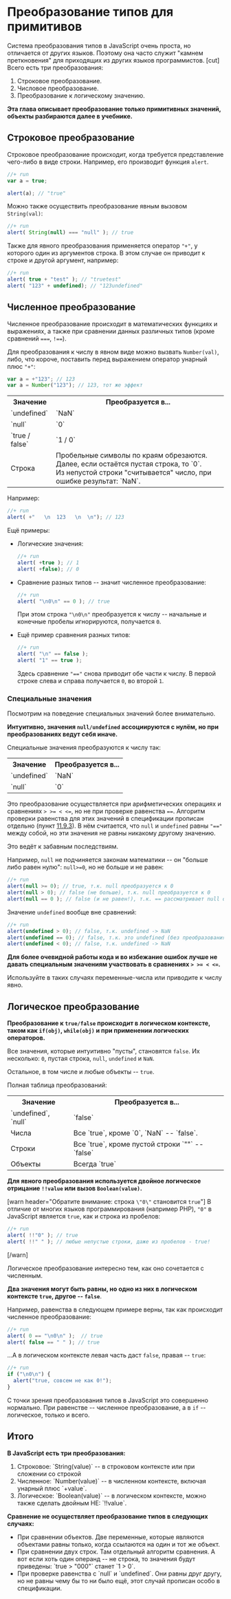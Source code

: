 # Преобразование типов для примитивов

Система преобразования типов в JavaScript очень проста, но отличается от других языков. Поэтому она часто служит "камнем преткновения" для приходящих из других языков программистов.
[cut]
Всего есть три преобразования:
<ol>
<li>Cтроковое преобразование.</li>
<li>Числовое преобразование.</li>
<li>Преобразование к логическому значению.</li>
</ol>

**Эта глава описывает преобразование только примитивных значений, объекты разбираются далее в учебнике.**


## Строковое преобразование   

Строковое преобразование происходит, когда требуется представление чего-либо в виде строки. Например, его производит функция `alert`.

```js
//+ run
var a = true;

alert(a); // "true"
```

Можно также осуществить преобразование явным вызовом `String(val)`:

```js
//+ run
alert( String(null) === "null" ); // true
```

Также для явного преобразования применяется оператор `"+"`, у которого один из аргументов строка. В этом случае он приводит к строке и другой аргумент, например:

```js
//+ run
alert( true + "test" ); // "truetest"
alert( "123" + undefined); // "123undefined"
```

## Численное преобразование   

Численное преобразование происходит в математических функциях и выражениях, а также при сравнении данных различных типов (кроме сравнений `===`, `!==`).

Для преобразования к числу в явном виде можно вызвать `Number(val)`, либо, что короче, поставить перед выражением оператор унарный плюс `"+"`:

```js
var a = +"123"; // 123
var a = Number("123"); // 123, тот же эффект
```

<table class="bordered">
<tr><th>Значение</th><th>Преобразуется в...</th></tr>
<tr><td>`undefined`</td><td>`NaN`</td></tr>
<tr><td>`null`</td><td>`0`</td></tr>
<tr><td>`true / false`</td><td>`1 / 0`</td></tr>
<tr><td>Строка</td><td>Пробельные символы по краям обрезаются.<br>Далее, если остаётся пустая строка, то `0`.<br>Из непустой строки "считывается" число, при ошибке результат: `NaN`.</td></tr>
</table>

Например:

```js
//+ run
alert( +"   \n  123   \n  \n"); // 123
```

Ещё примеры:
<ul>
<li>Логические значения:

```js
//+ run
alert( +true ); // 1
alert( +false); // 0
```

</li>
<li>Сравнение разных типов -- значит численное преобразование:

```js
//+ run
alert( "\n0\n" == 0 ); // true
```

При этом строка `"\n0\n"` преобразуется к числу -- начальные и конечные пробелы игнорируются, получается `0`.</li>
</li>
<li>
Ещё пример сравнения разных типов:

```js
//+ run
alert( "\n" == false );
alert( "1" == true );
```

Здесь сравнение `"=="` снова приводит обе части к числу. В первой строке слева и справа получается `0`, во второй `1`.
</li>
</ul>

### Специальные значения

Посмотрим на поведение специальных значений более внимательно.

**Интуитивно, значения `null/undefined` ассоциируются с нулём, но при преобразованиях ведут себя иначе.**

Специальные значения преобразуются к числу так:
<table class="bordered">
<tr><th>Значение</th><th>Преобразуется в...</th></tr>
<tr><td>`undefined`</td><td>`NaN`</td></tr>
<tr><td>`null`</td><td>`0`</td></tr>
</table>

Это преобразование осуществляется при арифметических операциях и сравнениях `> >= < <=`, но не при проверке равенства `==`. Алгоритм проверки равенства для этих значений в спецификации прописан отдельно (пункт [11.9.3](http://es5.github.com/x11.html#x11.9.3)). В нём считается, что `null` и `undefined` равны `"=="` между собой, но эти значения не равны никакому другому значению.

Это ведёт к забавным последствиям. 

Например, `null` не подчиняется законам математики -- он "больше либо равен нулю": `null>=0`, но не больше и не равен:

```js
//+ run
alert(null >= 0); // true, т.к. null преобразуется к 0
alert(null > 0); // false (не больше), т.к. null преобразуется к 0
alert(null == 0 ); // false (и не равен!), т.к. == рассматривает null особо.
```

Значение `undefined` вообще вне сравнений:

```js
//+ run
alert(undefined > 0); // false, т.к. undefined -> NaN
alert(undefined == 0); // false, т.к. это undefined (без преобразования)
alert(undefined < 0); // false, т.к. undefined -> NaN
```

**Для более очевидной работы кода и во избежание ошибок лучше не давать специальным значениям участвовать в сравнениях `> >= < <=`.** 

Используйте в таких случаях переменные-числа или приводите к числу явно.
 
## Логическое преобразование

**Преобразование к `true/false` происходит в логическом контексте, таком как `if(obj)`, `while(obj)` и при применении логических операторов.**

Все значения, которые интуитивно "пусты", становятся `false`. Их несколько: `0`, пустая строка, `null`, `undefined` и `NaN`. 

Остальное, в том числе и любые объекты -- `true`.

Полная таблица преобразований:

<table class="bordered">
<tr><th>Значение</th><th>Преобразуется в...</th></tr>
<tr><td>`undefined`, `null`</td><td>`false`</td></tr>
<tr><td>Числа</td><td>Все `true`, кроме `0`, `NaN` -- `false`.</td></tr>
<tr><td>Строки</td><td>Все `true`, кроме пустой строки `""` -- `false`</td></tr>
<tr><td>Объекты</td><td>Всегда `true`</td></tr>
</table>

**Для явного преобразования используется двойное логическое отрицание `!!value` или вызов `Boolean(value)`.**

[warn header="Обратите внимание: строка `\"0\"` становится `true`"]
В отличие от многих языков программирования (например PHP), `"0"` в JavaScript является `true`, как и строка из пробелов:

```js
//+ run
alert( !!"0" ); // true
alert( !!" " ); // любые непустые строки, даже из пробелов - true!
```

[/warn]


Логическое преобразование интересно тем, как оно сочетается с численным.

**Два значения могут быть равны, но одно из них в логическом контексте `true`, другое -- `false`**.

Например, равенства в следующем примере верны, так как происходит численное преобразование:

```js
//+ run
alert( 0 == "\n0\n" );  // true
alert( false == " " ); // true
```

...А в логическом контексте левая часть даст `false`, правая -- `true`:

```js
//+ run
if ("\n0\n") { 
  alert("true, совсем не как 0!");
}
```

С точки зрения преобразования типов в JavaScript это совершенно нормально. При равенстве -- численное преобразование, а в `if` -- логическое, только и всего.

## Итого

**В JavaScript есть три преобразования:**

<ol>
<li>Строковое: `String(value)` -- в строковом контексте или при сложении со строкой</li>
<li>Численное: `Number(value)` -- в численном контексте, включая унарный плюс `+value`.</li>
<li>Логическое: `Boolean(value)` -- в логическом контексте, можно также сделать двойным НЕ: `!!value`.</li>
</ol>

**Сравнение не осуществляет преобразование типов в следующих случаях:**
<ul>
<li>При сравнении объектов. Две переменные, которые являются объектами равны только, когда ссылаются на один и тот же объект.</li>
<li>При сравнении двух строк. Там отдельный алгоритм сравнения. А вот если хоть один операнд -- не строка, то значения будут приведены: `true > "000"` станет `1 > 0`.</li>
<li>При проверке равенства с `null` и `undefined`. Они равны друг другу, но не равны чему бы то ни было ещё, этот случай прописан особо в спецификации.</li>
</ul>

